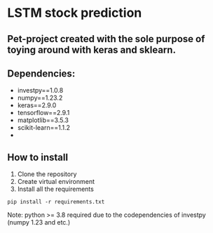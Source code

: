# LSTM stock prediction
Pet-project created with the sole purpose of toying around with keras and sklearn.
---
## Dependencies:
* investpy==1.0.8
* numpy==1.23.2
* keras==2.9.0
* tensorflow==2.9.1
* matplotlib==3.5.3
* scikit-learn==1.1.2
* 
## How to install
1. Clone the repository
2. Create virtual environment
3. Install all the requirements
```
pip install -r requirements.txt
```
Note: python >= 3.8 required due to the codependencies of investpy (numpy 1.23 and etc.)